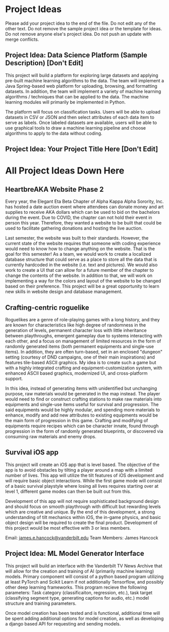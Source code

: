 # Project Ideas

Please add your project idea to the end of the file. Do not edit any of the other text. Do not remove the sample project idea or the template for ideas. Do not remove anyone else's project idea. Do not push an update with merge conflicts.

## Project Idea: Data Science Platform (Sample Description) [Don't Edit]

This project will build a platform for exploring large datasets and applying pre-built machine learning algorithms to the data. The team will implement a Java Spring-based web platform for uploading, browsing, and formatting datasets. In addition, the team will implement a variety of machine learning algorithms / techniques that can be applied to the data. The machine learning modules will primarily be implemented in Python.

The platform will focus on classification tasks. Users will be able to upload datasets in CSV or JSON and then select attributes of each data item to serve as labels. Once labeled datasets are available, users will be able to use graphical tools to draw a machine learning pipeline and choose algorithms to apply to the data without coding.

## Project Idea: Your Project Title Here [Don't Edit]


# All Project Ideas Down Here

## HeartbreAKA Website Phase 2
Every year, the Elegant Eta Beta Chapter of Alpha Kappa Alpha Sorority, Inc. has hosted a date auction event where attendees can donate money and art supplies to receive AKA dollars which can be used to bid on the bachelors during the event. Due to COVID, the chapter can not hold their event in person this year. Therefore, they wanted a website to be built that could be used to facilitate gathering donations and hosting the live auction.

Last semester, the website was built to their standards. However, the current state of the website requires that someone with coding experience would need to know how to change anything on the website. That is the goal for this semester! As a team, we would work  to create a localized database structure that could serve as a place to store all the data that is currently hardcoded in the website (i.e. text and pictures). We would also work to create a UI that can allow for a future member of the chapter to change the contents of the website. In addition to that, we will work on implementing a way for the colors and layout of the website to be changed based on their preference. This project will be a great opportunity to learn new skills in website design and database management.

## Crafting-centric roguelike
Roguelikes are a genre of role-playing games with a long history, and they are known for characteristics like high degree of randomness in the generation of levels, permanent character loss with little inheritance between playthroughs, emergent gameplay due to systems interacting with each other, and a focus on management of limited resources in the form of randomly generated items (both permanent equipments and single-use items). In addition, they are often turn-based, set in an enclosed "dungeon" setting (courtesy of DND campaigns, one of their main inspirations) and features tile-based ASCII graphics. My idea is to create such a game but with a highly integrated crafting and equipment-customization system, with enhanced ASCII based graphics, modernized UI, and cross-platform support.

In this idea, instead of generating items with unidentified but unchanging purpose, raw materials would be generated in the map instead. The player would need to find or construct crafting stations to make raw materials into equipments and single-use items useful for survival and progression. The said equipments would be highly modular, and spending more materials to enhance, modify and add new attributes to existing equipments would be the main form of progression in this game. Crafting and modifying of equipments require recipes which can be character innate, found through progression in the form of randomly generated blueprints, or discovered via consuming raw materials and enemy drops. 

## Survival iOS app
This project will create an iOS app that is level based. The objective of the app is to avoid obstacles by tilting a player around a map with a limited number of lives. This app will utilize the tilt features of iOS development and will require basic object interactions. While the first game mode will consist of a basic survival playstyle where losing all lives requires starting over at level 1, different game modes can then be built out from this.

Development of this app will not require sophisticated background design and should focus on smooth playthrough with difficult but rewarding levels which are creative and unique. By the end of this development, a strong understanding of tilt mechanics within iOS, the in-game physics, and basic object design will be required to create the final product. Development of this project would be most effective with 3 or less members.

Email: james.e.hancock@vanderbilt.edu
Team Members: James Hancock

## Project Idea: ML Model Generator Interface

This project will build an interface with the Vanderbilt TV News Archive that will allow for the creation and training of AI (primarily machine learning) models. Primary component will consist of a python based program utilizing at least PyTorch and Scikit Learn if not additionally Tensorflow, and possibly other deep learning frameworks. This program recieve the following parameters: Task category (classificaiton, regression, etc.), task target (classifying segment type, generating captions for audio, etc.) model structure and training parameters.

Once model creation has been tested and is functional, additional time will be spent adding additional options for model creation, as well as developing a django based API for requesting and sending models.


